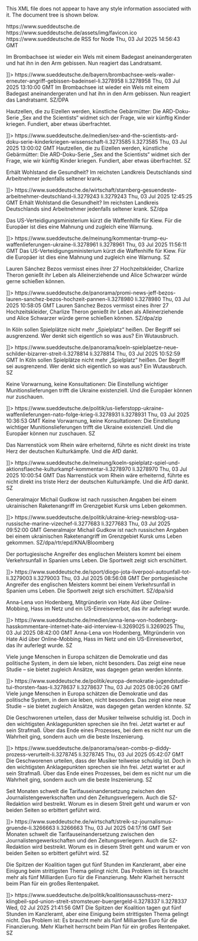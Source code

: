 This XML file does not appear to have any style information associated with it. The document tree is shown below.
<rss xmlns:dc="http://purl.org/dc/elements/1.1/" xmlns:content="http://purl.org/rss/1.0/modules/content/" xmlns:atom="http://www.w3.org/2005/Atom" xmlns:dcterms="http://purl.org/dc/terms/" version="2.0">
<channel>
<title>
<![CDATA[ Topthemen - SZ.de ]]>
</title>
<description>
<![CDATA[ sz.de ]]>
</description>
<link>https://www.sueddeutsche.de</link>
<image>
<url>https://www.sueddeutsche.de/assets/img/favicon.ico</url>
<title>Topthemen - SZ.de</title>
<link>https://www.sueddeutsche.de</link>
</image>
<generator>RSS for Node</generator>
<lastBuildDate>Thu, 03 Jul 2025 14:56:43 GMT</lastBuildDate>
<atom:link href="https://rss.sueddeutsche.de/topthemen" rel="self" type="application/rss+xml"/>
<copyright>
<![CDATA[ Süddeutsche Zeitung Digitale Medien GmbH – 2025 ]]>
</copyright>
<language>
<![CDATA[ de ]]>
</language>
<managingEditor>
<![CDATA[ kontakt@sueddeutsche.de (Süddeutsche Zeitung Digitale Medien GmbH) ]]>
</managingEditor>
<item>
<title>
<![CDATA[ Brombachsee bei Absberg: Nach erneutem Waller-Angriff werden Badeinseln überprüft ]]>
</title>
<description>
<![CDATA[ <img src="https://www.sueddeutsche.de/2025/07/03/7d5dd19a-eba6-4b2e-b2a5-1556d07387b7.jpeg?rect=226%2C0%2C3548%2C2661&width=1000&fm=jpg&q=60" data-portal-copyright="Daniel Vogl/dpa" /><p>Im Brombachsee ist wieder ein Wels mit einem Badegast aneinandergeraten und hat ihn in den Arm gebissen. Nun reagiert das Landratsamt.</p> ]]>
</description>
<link>https://www.sueddeutsche.de/bayern/brombachsee-wels-waller-erneuter-angriff-gebissen-badeinsel-li.3278958</link>
<guid isPermaLink="false">li.3278958</guid>
<category>
<![CDATA[ Umwelt und Natur in Bayern ]]>
</category>
<category>
<![CDATA[ Brombachsee ]]>
</category>
<category>
<![CDATA[ Fische ]]>
</category>
<category>
<![CDATA[ Landkreis Weißenburg-Gunzenhausen ]]>
</category>
<pubDate>Thu, 03 Jul 2025 13:10:00 GMT</pubDate>
<dcterms:abstract>Im Brombachsee ist wieder ein Wels mit einem Badegast aneinandergeraten und hat ihn in den Arm gebissen. Nun reagiert das Landratsamt.</dcterms:abstract>
<dc:publisher>SZ/DPA</dc:publisher>
</item>
<item>
<title>
<![CDATA[ Doku-Serie: Braucht es Mama bald nicht mehr? ]]>
</title>
<description>
<![CDATA[ <img src="https://www.sueddeutsche.de/2025/07/03/bab14df8-d53a-4924-9163-7b7e13e97cf0.jpeg?rect=240%2C0%2C1440%2C1080&width=1000&fm=jpg&q=60" data-portal-copyright="BR" /><p>Hautzellen, die zu Eizellen werden, künstliche Gebärmütter: Die ARD-Doku-Serie „Sex and the Scientists“ widmet sich der Frage, wie wir künftig Kinder kriegen. Fundiert, aber etwas überfrachtet.</p> ]]>
</description>
<link>https://www.sueddeutsche.de/medien/sex-and-the-scientists-ard-doku-serie-kinderkriegen-wissenschaft-li.3273585</link>
<guid isPermaLink="false">li.3273585</guid>
<category>
<![CDATA[ Serien ]]>
</category>
<category>
<![CDATA[ ARD ]]>
</category>
<category>
<![CDATA[ Doku-Serien ]]>
</category>
<dc:creator>
<![CDATA[ Von Ann-Kathrin Eckardt ]]>
</dc:creator>
<pubDate>Thu, 03 Jul 2025 13:00:02 GMT</pubDate>
<dcterms:abstract>Hautzellen, die zu Eizellen werden, künstliche Gebärmütter: Die ARD-Doku-Serie „Sex and the Scientists“ widmet sich der Frage, wie wir künftig Kinder kriegen. Fundiert, aber etwas überfrachtet.</dcterms:abstract>
<dc:publisher>SZ</dc:publisher>
</item>
<item>
<title>
<![CDATA[ Krankschreibungen: In Starnberg sind die Arbeitnehmer am gesündesten ]]>
</title>
<description>
<![CDATA[ <img src="https://www.sueddeutsche.de/2025/07/03/b80289fb-61f0-4a8e-942c-37f510098aee.jpeg?rect=276%2C0%2C3448%2C2586&width=1000&fm=jpg&q=60" data-portal-copyright="Karl-Josef Hildenbrand/dpa" /><p>Erhält Wohlstand die Gesundheit? Im reichsten Landkreis Deutschlands sind Arbeitnehmer jedenfalls seltener krank.</p> ]]>
</description>
<link>https://www.sueddeutsche.de/wirtschaft/starnberg-gesuendeste-arbeitnehmer-deutschland-li.3279243</link>
<guid isPermaLink="false">li.3279243</guid>
<category>
<![CDATA[ Wirtschaftspolitik ]]>
</category>
<category>
<![CDATA[ Landkreis Starnberg ]]>
</category>
<category>
<![CDATA[ Krankheiten ]]>
</category>
<pubDate>Thu, 03 Jul 2025 12:45:25 GMT</pubDate>
<dcterms:abstract>Erhält Wohlstand die Gesundheit? Im reichsten Landkreis Deutschlands sind Arbeitnehmer jedenfalls seltener krank.</dcterms:abstract>
<dc:publisher>SZ/dpa</dc:publisher>
</item>
<item>
<title>
<![CDATA[ Europa: Es bleibt richtig, Kiew zu unterstützen – egal, was Donald Trump macht ]]>
</title>
<description>
<![CDATA[ <img src="https://www.sueddeutsche.de/2025/07/03/e65ea50e-285f-4b40-bcee-38af51046c5b.jpeg?rect=223%2C0%2C3555%2C2666&width=1000&fm=jpg&q=60" data-portal-copyright="DANIEL LEAL/AFP" /><p>Das US-Verteidigungsministerium kürzt die Waffenhilfe für Kiew. Für die Europäer ist dies eine Mahnung und zugleich eine Warnung.</p> ]]>
</description>
<link>https://www.sueddeutsche.de/meinung/kommentar-trump-eu-waffenlieferungen-ukraine-li.3278961</link>
<guid isPermaLink="false">li.3278961</guid>
<category>
<![CDATA[ Ukraine ]]>
</category>
<category>
<![CDATA[ USA ]]>
</category>
<category>
<![CDATA[ Waffenlieferungen ]]>
</category>
<category>
<![CDATA[ Donald Trump ]]>
</category>
<category>
<![CDATA[ Europa ]]>
</category>
<dc:creator>
<![CDATA[ Kommentar von Hubert Wetzel ]]>
</dc:creator>
<pubDate>Thu, 03 Jul 2025 11:56:11 GMT</pubDate>
<dcterms:abstract>Das US-Verteidigungsministerium kürzt die Waffenhilfe für Kiew. Für die Europäer ist dies eine Mahnung und zugleich eine Warnung.</dcterms:abstract>
<dc:publisher>SZ</dc:publisher>
</item>
<item>
<title>
<![CDATA[ Leute: Pannen bei der Hochzeit ]]>
</title>
<description>
<![CDATA[ <img src="https://www.sueddeutsche.de/2025/07/03/890ea1a2-cfd9-44e9-b8f2-58b7a6b5a997.jpeg?rect=222%2C0%2C3556%2C2667&width=1000&fm=jpg&q=60" data-portal-copyright="Luca Bruno/Luca Bruno/AP/dpa" /><p>Lauren Sánchez Bezos vermisst eines ihrer 27 Hochzeitskleider, Charlize Theron genießt ihr Leben als Alleinerziehende und Alice Schwarzer würde gerne schießen können.</p> ]]>
</description>
<link>https://www.sueddeutsche.de/panorama/promi-news-jeff-bezos-lauren-sanchez-bezos-hochzeit-pannen-li.3278980</link>
<guid isPermaLink="false">li.3278980</guid>
<category>
<![CDATA[ Promis ]]>
</category>
<category>
<![CDATA[ Leute des Tages ]]>
</category>
<category>
<![CDATA[ Brad Pitt ]]>
</category>
<category>
<![CDATA[ Jeff Bezos ]]>
</category>
<pubDate>Thu, 03 Jul 2025 10:58:05 GMT</pubDate>
<dcterms:abstract>Lauren Sánchez Bezos vermisst eines ihrer 27 Hochzeitskleider, Charlize Theron genießt ihr Leben als Alleinerziehende und Alice Schwarzer würde gerne schießen können.</dcterms:abstract>
<dc:publisher>SZ/dpa/zip</dc:publisher>
</item>
<item>
<title>
<![CDATA[ Absurde Debatte um Spielplatz-Schilder: Los, Kinder, wir gehen auf die Aktionsfläche! ]]>
</title>
<description>
<![CDATA[ <img src="https://www.sueddeutsche.de/2025/07/03/75c0427a-0e0e-4505-b555-4eb2f3c90682.jpeg?rect=302%2C526%2C2672%2C2004&width=1000&fm=jpg&q=60" data-portal-copyright="Eduard Bopp/Imago" /><p>In Köln sollen Spielplätze nicht mehr „Spielplatz“ heißen. Der Begriff sei ausgrenzend. Wer denkt sich eigentlich so was aus? Ein Wutausbruch.</p> ]]>
</description>
<link>https://www.sueddeutsche.de/panorama/koeln-spielplaetze-neue-schilder-bizarrer-streit-li.3278814</link>
<guid isPermaLink="false">li.3278814</guid>
<category>
<![CDATA[ Kurioses ]]>
</category>
<category>
<![CDATA[ Kinder ]]>
</category>
<category>
<![CDATA[ Köln ]]>
</category>
<category>
<![CDATA[ Wokeness ]]>
</category>
<dc:creator>
<![CDATA[ Von Gerhard Matzig ]]>
</dc:creator>
<pubDate>Thu, 03 Jul 2025 10:52:59 GMT</pubDate>
<dcterms:abstract>In Köln sollen Spielplätze nicht mehr „Spielplatz“ heißen. Der Begriff sei ausgrenzend. Wer denkt sich eigentlich so was aus? Ein Wutausbruch.</dcterms:abstract>
<dc:publisher>SZ</dc:publisher>
</item>
<item>
<title>
<![CDATA[ Waffenhilfe: Was hinter dem US-Lieferstopp für die Ukraine steckt ]]>
</title>
<description>
<![CDATA[ <img src="https://www.sueddeutsche.de/2025/07/03/255ab303-f1ac-4518-aeca-5c32f3cbbe68.jpeg?rect=444%2C0%2C3556%2C2667&width=1000&fm=jpg&q=60" data-portal-copyright="Svet Jacqueline/ZUMA Press Wire" /><p>Keine Vorwarnung, keine Konsultationen: Die Einstellung wichtiger Munitionslieferungen trifft die Ukraine existenziell. Und die Europäer können nur zuschauen.</p> ]]>
</description>
<link>https://www.sueddeutsche.de/politik/us-lieferstopp-ukraine-waffenlieferungen-nato-folge-krieg-li.3278931</link>
<guid isPermaLink="false">li.3278931</guid>
<category>
<![CDATA[ Ukraine ]]>
</category>
<category>
<![CDATA[ US-Armee ]]>
</category>
<category>
<![CDATA[ Waffenlieferungen ]]>
</category>
<category>
<![CDATA[ Nato ]]>
</category>
<dc:creator>
<![CDATA[ Von Hubert Wetzel, Brüssel ]]>
</dc:creator>
<pubDate>Thu, 03 Jul 2025 10:36:53 GMT</pubDate>
<dcterms:abstract>Keine Vorwarnung, keine Konsultationen: Die Einstellung wichtiger Munitionslieferungen trifft die Ukraine existenziell. Und die Europäer können nur zuschauen.</dcterms:abstract>
<dc:publisher>SZ</dc:publisher>
</item>
<item>
<title>
<![CDATA[ Köln: Ein Spielplatz ist ein Spielplatz ist ein Spielplatz ]]>
</title>
<description>
<![CDATA[ <img src="https://www.sueddeutsche.de/2022/06/14/cd74cd60-fa23-49e3-a7eb-78f7b7818fcc.jpeg?rect=48%2C0%2C764%2C573&width=1000&fm=jpg&q=60" data-portal-copyright="Rolf Vennenbernd/dpa" /><p>Das Narrenstück vom Rhein wäre erheiternd, führte es nicht direkt ins triste Herz der deutschen Kulturkämpfe. Und die AfD dankt.</p> ]]>
</description>
<link>https://www.sueddeutsche.de/meinung/koeln-spielplatz-spiel-und-aktionsflaeche-kulturkampf-kommentar-li.3278970</link>
<guid isPermaLink="false">li.3278970</guid>
<category>
<![CDATA[ Leben und Gesellschaft ]]>
</category>
<category>
<![CDATA[ Köln ]]>
</category>
<category>
<![CDATA[ Kinder ]]>
</category>
<category>
<![CDATA[ Kulturkampf ]]>
</category>
<dc:creator>
<![CDATA[ Kommentar von Joachim Käppner ]]>
</dc:creator>
<pubDate>Thu, 03 Jul 2025 10:00:54 GMT</pubDate>
<dcterms:abstract>Das Narrenstück vom Rhein wäre erheiternd, führte es nicht direkt ins triste Herz der deutschen Kulturkämpfe. Und die AfD dankt.</dcterms:abstract>
<dc:publisher>SZ</dc:publisher>
</item>
<item>
<title>
<![CDATA[ Krieg in der Ukraine: Vizechef der russischen Flotte in der Region Kursk getötet ]]>
</title>
<description>
<![CDATA[ <img src="https://www.sueddeutsche.de/2025/07/03/304fefd7-9bba-43a8-b697-47a7ecfa67aa.jpeg?rect=368%2C104%2C2764%2C2073&width=1000&fm=jpg&q=60" data-portal-copyright="Tatiana Meel/REUTERS" /><p>Generalmajor Michail Gudkow ist nach russischen Angaben bei einem ukrainischen Raketenangriff im Grenzgebiet Kursk ums Leben gekommen.</p> ]]>
</description>
<link>https://www.sueddeutsche.de/politik/ukraine-krieg-newsblog-usa-russische-marine-vizechef-li.3277683</link>
<guid isPermaLink="false">li.3277683</guid>
<category>
<![CDATA[ Ukraine ]]>
</category>
<category>
<![CDATA[ Krieg in der Ukraine ]]>
</category>
<category>
<![CDATA[ Hilfe für die Ukraine ]]>
</category>
<category>
<![CDATA[ Politik Russland ]]>
</category>
<category>
<![CDATA[ Sicherheitspolitik ]]>
</category>
<category>
<![CDATA[ Waffenlieferungen ]]>
</category>
<category>
<![CDATA[ Wladimir Putin ]]>
</category>
<category>
<![CDATA[ Wolodimir Selenskij ]]>
</category>
<category>
<![CDATA[ Donald Trump ]]>
</category>
<category>
<![CDATA[ Nato ]]>
</category>
<dc:creator>
<![CDATA[ Alle Entwicklungen im Liveblog ]]>
</dc:creator>
<pubDate>Thu, 03 Jul 2025 09:52:00 GMT</pubDate>
<dcterms:abstract>Generalmajor Michail Gudkow ist nach russischen Angaben bei einem ukrainischen Raketenangriff im Grenzgebiet Kursk ums Leben gekommen.</dcterms:abstract>
<dc:publisher>SZ/dpa/rtr/epd/KNA/Bloomberg</dc:publisher>
</item>
<item>
<title>
<![CDATA[ Fußball: Liverpool-Stürmer Diogo Jota stirbt bei Autounfall ]]>
</title>
<description>
<![CDATA[ <img src="https://www.sueddeutsche.de/2025/07/03/d8bf5241-6bfa-4078-9526-6966cf72efb2.jpeg?rect=221%2C0%2C3557%2C2668&width=1000&fm=jpg&q=60" data-portal-copyright="Ian Stephen/Action Plus/Imago" /><p>Der portugiesische Angreifer des englischen Meisters kommt bei einem Verkehrsunfall in Spanien ums Leben. Die Sportwelt zeigt sich erschüttert.</p> ]]>
</description>
<link>https://www.sueddeutsche.de/sport/diogo-jota-liverpool-autounfall-tot-li.3279003</link>
<guid isPermaLink="false">li.3279003</guid>
<category>
<![CDATA[ Internationaler Fußball ]]>
</category>
<category>
<![CDATA[ FC Liverpool ]]>
</category>
<pubDate>Thu, 03 Jul 2025 08:56:08 GMT</pubDate>
<dcterms:abstract>Der portugiesische Angreifer des englischen Meisters kommt bei einem Verkehrsunfall in Spanien ums Leben. Die Sportwelt zeigt sich erschüttert.</dcterms:abstract>
<dc:publisher>SZ/dpa/sid</dc:publisher>
</item>
<item>
<title>
<![CDATA[ Hate Aid: „Wir wollen, dass digitale Räume genauso sicher sind wie analoge“ ]]>
</title>
<description>
<![CDATA[ <img src="https://www.sueddeutsche.de/2025/07/02/0e5c3b67-0180-42ac-845e-b9c0a7670782.jpeg?rect=0%2C198%2C1280%2C960&width=1000&fm=jpg&q=60" data-portal-copyright="Ben Böhm" /><p>Anna-Lena von Hodenberg, Mitgründerin von Hate Aid über Online-Mobbing, Hass im Netz und ein US-Einreiseverbot, das ihr auferlegt wurde.</p> ]]>
</description>
<link>https://www.sueddeutsche.de/medien/anna-lena-von-hodenberg-hasskommentare-internet-hate-aid-interview-li.3269025</link>
<guid isPermaLink="false">li.3269025</guid>
<category>
<![CDATA[ Netzpolitik ]]>
</category>
<category>
<![CDATA[ Hatespeech ]]>
</category>
<category>
<![CDATA[ USA ]]>
</category>
<category>
<![CDATA[ Hass und Hetze im Netz ]]>
</category>
<category>
<![CDATA[ Hasskommentare ]]>
</category>
<dc:creator>
<![CDATA[ Interview von Andrian Kreye ]]>
</dc:creator>
<pubDate>Thu, 03 Jul 2025 08:42:00 GMT</pubDate>
<dcterms:abstract>Anna-Lena von Hodenberg, Mitgründerin von Hate Aid über Online-Mobbing, Hass im Netz und ein US-Einreiseverbot, das ihr auferlegt wurde.</dcterms:abstract>
<dc:publisher>SZ</dc:publisher>
</item>
<item>
<title>
<![CDATA[ Jugendstudie: „Die Demokratie steht unter Druck“ ]]>
</title>
<description>
<![CDATA[ <img src="https://www.sueddeutsche.de/2024/01/24/cf7e860f-41bf-48e9-9647-387f3bf7fd22.jpeg?rect=75%2C0%2C1200%2C900&width=1000&fm=jpg&q=60" data-portal-copyright="Carsten Koall" /><p>Viele junge Menschen in Europa schätzen die Demokratie und das politische System, in dem sie leben, nicht besonders. Das zeigt eine neue Studie – sie bietet zugleich Ansätze, was dagegen getan werden könnte.</p> ]]>
</description>
<link>https://www.sueddeutsche.de/politik/europa-demokratie-jugendstudie-tui-thorsten-faas-li.3278637</link>
<guid isPermaLink="false">li.3278637</guid>
<category>
<![CDATA[ Demokratie ]]>
</category>
<category>
<![CDATA[ Europäische Union ]]>
</category>
<category>
<![CDATA[ Jugend ]]>
</category>
<dc:creator>
<![CDATA[ Von Robert Roßmann, Berlin ]]>
</dc:creator>
<pubDate>Thu, 03 Jul 2025 08:00:26 GMT</pubDate>
<dcterms:abstract>Viele junge Menschen in Europa schätzen die Demokratie und das politische System, in dem sie leben, nicht besonders. Das zeigt eine neue Studie – sie bietet zugleich Ansätze, was dagegen getan werden könnte.</dcterms:abstract>
<dc:publisher>SZ</dc:publisher>
</item>
<item>
<title>
<![CDATA[ Prozess gegen Sean Combs: P. Diddy ist schuldig – und fühlt sich dennoch als Sieger ]]>
</title>
<description>
<![CDATA[ <img src="https://www.sueddeutsche.de/2025/07/03/6dac1337-7529-43a9-9988-325fb04fd645.jpeg?rect=0%2C0%2C3000%2C2250&width=1000&fm=jpg&q=60" data-portal-copyright="Jane Rosenberg/Reuters" /><p>Die Geschworenen urteilen, dass der Musiker teilweise schuldig ist. Doch in den wichtigsten Anklagepunkten sprechen sie ihn frei. Jetzt wartet er auf sein Strafmaß. Über das Ende eines Prozesses, bei dem es nicht nur um die Wahrheit ging, sondern auch um die beste Inszenierung.</p> ]]>
</description>
<link>https://www.sueddeutsche.de/panorama/sean-combs-p-diddy-prozess-verurteilt-li.3278745</link>
<guid isPermaLink="false">li.3278745</guid>
<category>
<![CDATA[ Gerichtsprozesse ]]>
</category>
<category>
<![CDATA[ Promis ]]>
</category>
<category>
<![CDATA[ Sean Combs ]]>
</category>
<category>
<![CDATA[ Sexuelle Gewalt ]]>
</category>
<category>
<![CDATA[ Gewalt gegen Frauen ]]>
</category>
<category>
<![CDATA[ USA ]]>
</category>
<dc:creator>
<![CDATA[ Von Ann-Kathrin Nezik, New York ]]>
</dc:creator>
<pubDate>Thu, 03 Jul 2025 05:42:07 GMT</pubDate>
<dcterms:abstract>Die Geschworenen urteilen, dass der Musiker teilweise schuldig ist. Doch in den wichtigsten Anklagepunkten sprechen sie ihn frei. Jetzt wartet er auf sein Strafmaß. Über das Ende eines Prozesses, bei dem es nicht nur um die Wahrheit ging, sondern auch um die beste Inszenierung.</dcterms:abstract>
<dc:publisher>SZ</dc:publisher>
</item>
<item>
<title>
<![CDATA[ Medien: Worum es im Konflikt zwischen Journalisten und Verlegern geht ]]>
</title>
<description>
<![CDATA[ <img src="https://www.sueddeutsche.de/2025/07/02/19c301f1-045b-4593-98fa-fdd244855143.jpeg?rect=222%2C0%2C3556%2C2667&width=1000&fm=jpg&q=60" data-portal-copyright="Robert Haas" /><p>Seit Monaten schwelt die Tarifauseinandersetzung zwischen den Journalistengewerkschaften und den Zeitungsverlegern. Auch die SZ-Redaktion wird bestreikt. Worum es in diesem Streit geht und warum er von beiden Seiten so erbittert geführt wird.</p> ]]>
</description>
<link>https://www.sueddeutsche.de/wirtschaft/streik-sz-journalismus-gruende-li.3266663</link>
<guid isPermaLink="false">li.3266663</guid>
<category>
<![CDATA[ Journalismus ]]>
</category>
<category>
<![CDATA[ Streik ]]>
</category>
<category>
<![CDATA[ Gewerkschaften ]]>
</category>
<dc:creator>
<![CDATA[ Von Caspar Busse, Oliver Klasen und Angelika Slavik ]]>
</dc:creator>
<pubDate>Thu, 03 Jul 2025 04:17:16 GMT</pubDate>
<dcterms:abstract>Seit Monaten schwelt die Tarifauseinandersetzung zwischen den Journalistengewerkschaften und den Zeitungsverlegern. Auch die SZ-Redaktion wird bestreikt. Worum es in diesem Streit geht und warum er von beiden Seiten so erbittert geführt wird.</dcterms:abstract>
<dc:publisher>SZ</dc:publisher>
</item>
<item>
<title>
<![CDATA[ Koalitionsausschuss: Union und SPD verhaken sich beim Strompreisrabatt ]]>
</title>
<description>
<![CDATA[ <img src="https://www.sueddeutsche.de/2025/07/02/44f9b133-3aff-4db6-b59c-78c713f96d0b.jpeg?rect=195%2C0%2C3111%2C2333&width=1000&fm=jpg&q=60" data-portal-copyright="Annegret Hilse/REUTERS" /><p>Die Spitzen der Koalition tagen gut fünf Stunden im Kanzleramt, aber eine Einigung beim strittigsten Thema gelingt nicht. Das Problem ist: Es braucht mehr als fünf Milliarden Euro für die Finanzierung. Mehr Klarheit herrscht beim Plan für ein großes Rentenpaket.</p> ]]>
</description>
<link>https://www.sueddeutsche.de/politik/koalitionsausschuss-merz-klingbeil-spd-union-streit-stromsteuer-buergergeld-li.3278337</link>
<guid isPermaLink="false">li.3278337</guid>
<category>
<![CDATA[ Bundesregierung ]]>
</category>
<category>
<![CDATA[ Friedrich Merz ]]>
</category>
<category>
<![CDATA[ Lars Klingbeil ]]>
</category>
<category>
<![CDATA[ Markus Söder ]]>
</category>
<category>
<![CDATA[ CDU ]]>
</category>
<category>
<![CDATA[ CSU ]]>
</category>
<category>
<![CDATA[ SPD ]]>
</category>
<dc:creator>
<![CDATA[ Von Georg Ismar und Robert Roßmann, Berlin ]]>
</dc:creator>
<pubDate>Wed, 02 Jul 2025 21:41:56 GMT</pubDate>
<dcterms:abstract>Die Spitzen der Koalition tagen gut fünf Stunden im Kanzleramt, aber eine Einigung beim strittigsten Thema gelingt nicht. Das Problem ist: Es braucht mehr als fünf Milliarden Euro für die Finanzierung. Mehr Klarheit herrscht beim Plan für ein großes Rentenpaket.</dcterms:abstract>
<dc:publisher>SZ</dc:publisher>
</item>
</channel>
</rss>